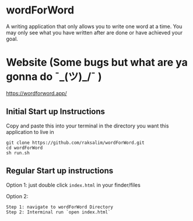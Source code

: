 # wordForWord
A writing application that only allows you to write one word at a time. You may only see what you have written after are done or have achieved your goal.


# Website (Some bugs but what are ya gonna do ¯\_(ツ)_/¯ )
https://wordforword.app/


## Initial Start up Instructions
Copy and paste this into your terminal in the directory you want this application to live in

  ```
  git clone https://github.com/raksalim/wordForWord.git
  cd wordForWord
  sh run.sh
  ```
 
 
## Regular Start up instructions
Option 1: just double click `index.html` in your finder/files

Option 2: 
```
Step 1: navigate to wordForWord Directory
Step 2: Interminal run `open index.html`
```
